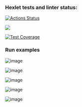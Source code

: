 ### Hexlet tests and linter status:
[![Actions Status](https://github.com/ankoz2000/java-project-61/workflows/hexlet-check/badge.svg)](https://github.com/ankoz2000/java-project-61/actions)

<a href="https://codeclimate.com/github/ankoz2000/java-project-61/maintainability"><img src="https://api.codeclimate.com/v1/badges/008bf32d6ed31473db26/maintainability" /></a>

[![Test Coverage](https://api.codeclimate.com/v1/badges/8732f7655db6423c0af7/test_coverage)](https://codeclimate.com/github/ankoz2000/java-project-71/test_coverage)


### Run examples

![image](https://user-images.githubusercontent.com/52471156/203836629-11149e7e-e932-4d06-8904-adca78cbf96a.png)

![image](https://user-images.githubusercontent.com/52471156/203847202-8c5a2c1f-c26d-4da4-a165-469fe35cf64d.png)

![image](https://user-images.githubusercontent.com/52471156/203854637-f7d9d02e-a0ac-4db3-b2e9-471d32754350.png)

![image](https://user-images.githubusercontent.com/52471156/204112035-b4c82973-1db0-41d1-a897-3bf648bc6043.png)

![image](https://user-images.githubusercontent.com/52471156/204112422-8fbe2ba9-3cbf-423a-b260-0e1b2c3cb36f.png)
